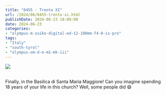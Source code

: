 ```yaml
---
title: "6455 - Trento XI"
url: /2024/06/6455-trento-xi.html
publishDate: 2024-06-23 18:00:00
date: 2024-06-23
categories:
- "olympus-m-zuiko-digital-ed-12-100mm-f4-0-is-pro"
tags:
- "Italy"
- "south-tyrol"
- "olympus-om-d-e-m1-mk-iii"
---
```

<div class="container">
<div class="center"><a target="_blank" href="https://d25zfm9zpd7gm5.cloudfront.net/1200x1200/2020/20200905_133813-Pano_lr.jpg"><img class="webfeedsFeaturedVisual" src="https://d25zfm9zpd7gm5.cloudfront.net/0600x0600/2020/20200905_133813-Pano_lr.jpg" /></a></div>
</div>
<br />

Finally, in the Basilica di Santa Maria Maggiore! Can you
imagine spending 18 years of your life in this church? Well,
some people did :smile:
